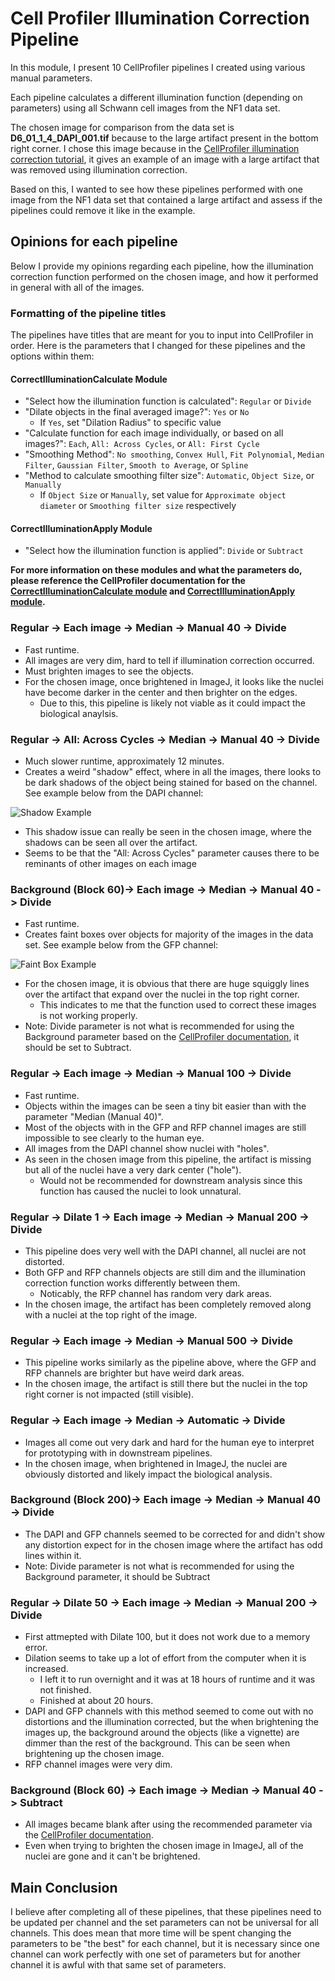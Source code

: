 # Cell Profiler Illumination Correction Pipeline

In this module, I present 10 CellProfiler pipelines I created using various manual parameters.

Each pipeline calculates a different illumination function (depending on parameters) using all Schwann cell images from the NF1 data set.

The chosen image for comparison from the data set is **D6_01_1_4_DAPI_001.tif** because to the large artifact present in the bottom right corner. 
I chose this image because in the [CellProfiler illumination correction tutorial](https://cellprofiler-examples.s3.amazonaws.com/ExampleIlluminationCorrection_Tutorial.pdf), it gives an example of an image with a large artifact that was removed using illumination correction. 

Based on this, I wanted to see how these pipelines performed with one image from the NF1 data set that contained a large artifact and assess if the pipelines could remove it like in the example.

## Opinions for each pipeline

Below I provide my opinions regarding each pipeline, how the illumination correction function performed on the chosen image, and how it performed in general with all of the images.

### Formatting of the pipeline titles

The pipelines have titles that are meant for you to input into CellProfiler in order. 
Here is the parameters that I changed for these pipelines and the options within them:

#### CorrectIlluminationCalculate Module

- "Select how the illumination function is calculated": `Regular` or `Divide`
- "Dilate objects in the final averaged image?": `Yes` or `No`
    - If `Yes`, set "Dilation Radius" to specific value
- "Calculate function for each image individually, or based on all images?": `Each`, `All: Across Cycles`, or `All: First Cycle` 
- "Smoothing Method": `No smoothing`, `Convex Hull`, `Fit Polynomial`, `Median Filter`, `Gaussian Filter`, `Smooth to Average`, or `Spline`
- "Method to calculate smoothing filter size": `Automatic`, `Object Size`, or `Manually`
    - If `Object Size` or `Manually`, set value for `Approximate object diameter` or `Smoothing filter size` respectively

#### CorrectIlluminationApply Module

- "Select how the illumination function is applied": `Divide` or `Subtract`

**For more information on these modules and what the parameters do, please reference the CellProfiler documentation for the [CorrectIlluminationCalculate module](http://d1zymp9ayga15t.cloudfront.net/content/Documentation/cp2.1_2.2manual/CorrectIlluminationCalculate.html) and [CorrectIlluminationApply module](http://d1zymp9ayga15t.cloudfront.net/content/Documentation/cp2.1_2.2manual/CorrectIlluminationApply.html).**

### Regular -> Each image -> Median -> Manual 40 -> Divide

- Fast runtime.
- All images are very dim, hard to tell if illumination correction occurred.
- Must brighten images to see the objects.
- For the chosen image, once brightened in ImageJ, it looks like the nuclei have become darker in the center and then brighter on the edges.
    - Due to this, this pipeline is likely not viable as it could impact the biological anaylsis.

### Regular -> All: Across Cycles -> Median -> Manual 40 -> Divide 

- Much slower runtime, approximately 12 minutes.
- Creates a weird "shadow" effect, where in all the images, there looks to be dark shadows of the object being stained for based on the channel. 
See example below from the DAPI channel:

![Shadow Example](Examples/Shadow_Example.png)

- This shadow issue can really be seen in the chosen image, where the shadows can be seen all over the artifact.
- Seems to be that the "All: Across Cycles" parameter causes there to be reminants of other images on each image

### Background (Block 60)-> Each image -> Median -> Manual 40 -> Divide

- Fast runtime.
- Creates faint boxes over objects for majority of the images in the data set. See example below from the GFP channel:

![Faint Box Example](Examples/Faint_Box_Example.png)


- For the chosen image, it is obvious that there are huge squiggly lines over the artifact that expand over the nuclei in the top right corner.
    - This indicates to me that the function used to correct these images is not working properly.
- Note: Divide parameter is not what is recommended for using the Background parameter based on the [CellProfiler documentation](http://d1zymp9ayga15t.cloudfront.net/content/Documentation/cp2.1_2.2manual/CorrectIlluminationApply.html), it should be set to Subtract.
    
### Regular -> Each image -> Median -> Manual 100 -> Divide

- Fast runtime.
- Objects within the images can be seen a tiny bit easier than with the parameter "Median (Manual 40)".
- Most of the objects with in the GFP and RFP channel images are still impossible to see clearly to the human eye.
- All images from the DAPI channel show nuclei with "holes".
- As seen in the chosen image from this pipeline, the artifact is missing but all of the nuclei have a very dark center ("hole").
    - Would not be recommended for downstream analysis since this function has caused the nuclei to look unnatural.

### Regular -> Dilate 1 -> Each image -> Median -> Manual 200 -> Divide

- This pipeline does very well with the DAPI channel, all nuclei are not distorted.
- Both GFP and RFP channels objects are still dim and the illumination correction function works differently between them.
    - Noticably, the RFP channel has random very dark areas.
- In the chosen image, the artifact has been completely removed along with a nuclei at the top right of the image.

### Regular -> Each image -> Median -> Manual 500 -> Divide

- This pipeline works similarly as the pipeline above, where the GFP and RFP channels are brighter but have weird dark areas.
- In the chosen image, the artifact is still there but the nuclei in the top right corner is not impacted (still visible).

### Regular -> Each image -> Median -> Automatic -> Divide

- Images all come out very dark and hard for the human eye to interpret for prototyping with in downstream pipelines.
- In the chosen image, when brightened in ImageJ, the nuclei are obviously distorted and likely impact the biological analysis.

### Background (Block 200)-> Each image -> Median -> Manual 40 -> Divide

- The DAPI and GFP channels seemed to be corrected for and didn't show any distortion expect for in the chosen image where the artifact has odd lines within it.
- Note: Divide parameter is not what is recommended for using the Background parameter, it should be Subtract 

### Regular -> Dilate 50 -> Each image -> Median -> Manual 200 -> Divide

- First attmepted with Dilate 100, but it does not work due to a memory error. 
- Dilation seems to take up a lot of effort from the computer when it is increased.
    - I left it to run overnight and it was at 18 hours of runtime and it was not finished.
    - Finished at about 20 hours.
- DAPI and GFP channels with this method seemed to come out with no distortions and the illumination corrected, but the when brightening the images up, the background around the objects (like a vignette) are dimmer than the rest of the background. 
This can be seen when brightening up the chosen image.
- RFP channel images were very dim.

### Background (Block 60) -> Each image -> Median -> Manual 40 -> Subtract

- All images became blank after using the recommended parameter via the [CellProfiler documentation](http://d1zymp9ayga15t.cloudfront.net/CPmanual/CorrectIlluminationApply.html).
- Even when trying to brighten the chosen image in ImageJ, all of the nuclei are gone and it can't be brightened.

## Main Conclusion

I believe after completing all of these pipelines, that these pipelines need to be updated per channel and the set parameters can not be universal for all channels. 
This does mean that more time will be spent changing the parameters to be "the best" for each channel, but it is necessary since one channel can work perfectly with one set of parameters but for another channel it is awful with that same set of parameters.
